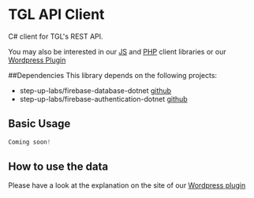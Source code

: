 TGL API Client
============

C# client for TGL's REST API.

You may also be interested in our [JS](https://github.com/the-green-lion/tgl-api-client-js) and [PHP](https://github.com/the-green-lion/tgl-api-client-php) client libraries or our [Wordpress Plugin](https://github.com/the-green-lion/wp-tgl-content-insert)

##Dependencies
This library depends on the following projects:
- step-up-labs/firebase-database-dotnet [github](https://github.com/step-up-labs/firebase-database-dotnet)
- step-up-labs/firebase-authentication-dotnet [github](https://github.com/step-up-labs/firebase-authentication-dotnet)

## Basic Usage

```csharp
Coming soon!

```

## How to use the data
Please have a look at the explanation on the site of our [Wordpress plugin](https://github.com/the-green-lion/wp-tgl-content-insert)
